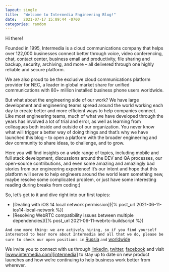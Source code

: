 ```yaml
---
layout: single
title:  "Welcome to Intermedia Engineering Blog!"
date:   2021-07-17 15:09:44 -0700
categories: random
---
```

Hi there!

Founded in 1995, Intermedia is a cloud communications company that helps over 122,000 businesses connect better through voice, video conferencing, chat, contact center, business email and productivity, file sharing and backup, security, archiving, and more – all delivered through one highly reliable and secure platform. 

We are also proud to be the exclusive cloud communications platform provider for NEC, a leader in global market share for unified communications with 80+ million installed business phone users worldwide.

But what about the engineering side of our work? We have large development and engineering teams spread around the world working each day to create better and more efficient ways to help companies connect. Like most engineering teams, much of what we have developed through the years has involved a lot of trial and error, as well as learning from colleagues both inside and outside of our organization. You never know what will trigger a better way of doing things and that’s why we have launched this blog – to open a platform with the broader engineering and dev community to share ideas, to challenge, and to grow.

Here you will find insights on a wide range of topics, including mobile and full stack development, discussions around the DEV and QA processes, our open-source contributions, and even some amazing and amazingly bad stories from our engineering experience! It’s our intent and hope that this platform will serve to help engineers around the world learn something new, maybe resolve some complicated problem, or just have some interesting reading during breaks from coding:)

So, let’s get to it and dive right into our first topics:

- [Dealing with iOS 14 local network permission]({% post_url 2021-06-11-ios14-local-network %})
- [Resolving WebRTC compatibility issues between multiple dependencies]({% post_url 2021-06-11-webrtc-buildscript %})

`And one more thing: we are actively hiring, so if you find yourself interested to hear more about Intermedia and all that we do, please be sure to check our open positions in` [Russia][intermedia-careers-ru] `and` [worldwide][intermedia-careers]

We invite you to connect with us through [linkedin][intermedia-linkedin], [twitter][intermedia-twitter], [facebook][intermedia-facebook] and visit [www.intermedia.com][intermedia] to stay up to date on new product launches and how we’re continuing to help business work better from wherever.

[intermedia-twitter]: https://twitter.com/intermedia_net
[intermedia-facebook]: https://www.facebook.com/intermedia.inc
[intermedia-linkedin]: https://www.linkedin.com/company/intermedia
[intermedia-careers]: https://www.intermedia.com/about-us/careers
[intermedia]: https://www.intermedia.com
[intermedia-careers-ru]: https://hh.ru/employer/86298